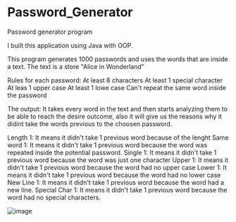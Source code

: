 # Password_Generator
Password generator program 

I built this application using Java with OOP.

This program generates 1000 passwords and uses the words that are inside a text. The text is a store "Alice in Wonderland" <br/>

Rules for each password:
At least 8 characters
At least 1 special character
At leas 1 upper case
At least 1 lowe case
Can't repeat the same word inside the password

The output:
It takes every word in the text and then starts analyzing them to be able to reach the desire outcome, 
also it will give us the reasons why it didint take the words previous to the choosen password.

Length 1: It means it didn't take 1 previous word because of the lenght
Same word 1: It means it didn't take 1 previous word because the word was repeated inside the potential password.
Single 1: It means it didn't take 1 previous word because the word was just one character
Upper 1: It means it didn't take 1 previous word because the word had no upper case
Lower 1: It means it didn't take 1 previous word because the word had no lower case
New Line 1: It means it didn't take 1 previous word because the word had a new line.
Special Char 1: It means it didn't take 1 previous word because the word had no special characters.


![image](https://user-images.githubusercontent.com/35407350/195664663-8d50414f-d2af-4e76-829c-43c21cd437c2.png)
